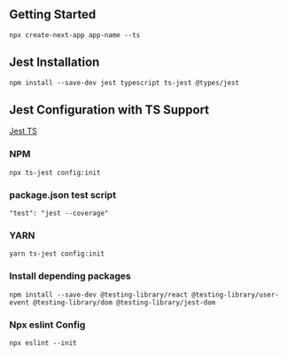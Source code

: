 ## Getting Started
```
npx create-next-app app-name --ts
```
## Jest Installation
```
npm install --save-dev jest typescript ts-jest @types/jest
```
## Jest Configuration with TS Support

[Jest TS](https://kulshekhar.github.io/ts-jest/docs/getting-started/installation)

### NPM
```
npx ts-jest config:init
```


### package.json test script
```
"test": "jest --coverage"
```

### YARN
```
yarn ts-jest config:init
```

### Install depending packages
```
npm install --save-dev @testing-library/react @testing-library/user-event @testing-library/dom @testing-library/jest-dom
```
### Npx eslint Config
```
npx eslint --init
```